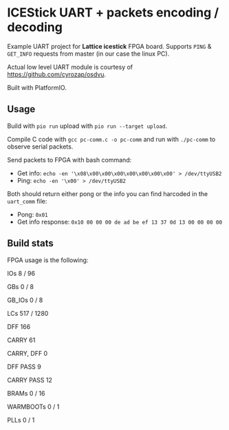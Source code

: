 # ICEStick UART + packets encoding / decoding

Example UART project for **Lattice icestick** FPGA board. Supports `PING` & `GET_INFO` requests from master (in our case the linux PC).

Actual low level UART module is courtesy of https://github.com/cyrozap/osdvu.

Built with PlatformIO.

## Usage

Build with `pio run` upload with `pio run --target upload`.

Compile C code with `gcc pc-comm.c -o pc-comm`  and run with `./pc-comm` to observe serial packets.

Send packets to FPGA with bash command:
  - Get info: `echo -en '\x08\x00\x00\x00\x00\x00\x00\x00' > /dev/ttyUSB2`
  - Ping: `echo -en '\x00' > /dev/ttyUSB2`

Both should return either pong or the info you can find harcoded in the `uart_comm` file:
  - Pong: `0x01`
  - Get info response: `0x10 00 00 00 de ad be ef 13 37 0d 13 00 00 00 00`

## Build stats

FPGA usage is the following:

IOs          8 / 96

GBs          0 / 8

  GB_IOs     0 / 8
  
LCs          517 / 1280

  DFF        166
  
  CARRY      61
  
  CARRY, DFF 0
  
  DFF PASS   9
  
  CARRY PASS 12
  
BRAMs        0 / 16

WARMBOOTs    0 / 1

PLLs         0 / 1
